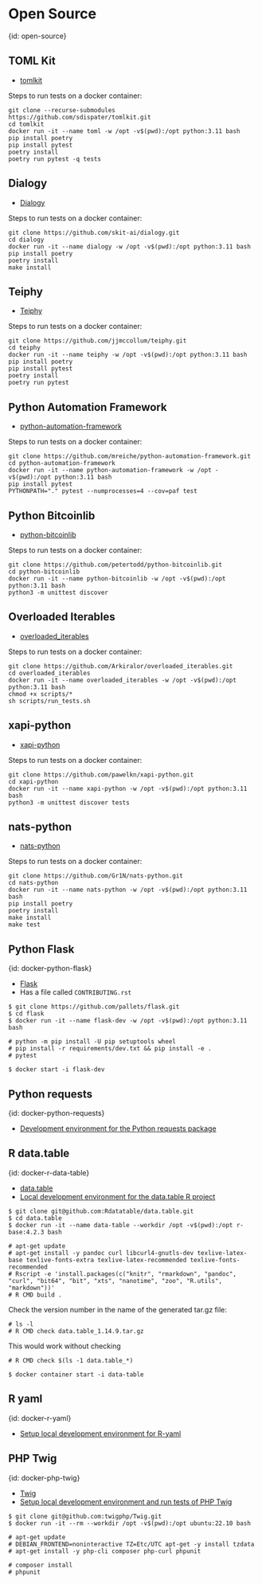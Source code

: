 # Open Source
{id: open-source}

## TOML Kit
* [tomlkit](https://github.com/sdispater/tomlkit)

Steps to run tests on a docker container:
```
git clone --recurse-submodules https://github.com/sdispater/tomlkit.git
cd tomlkit
docker run -it --name toml -w /opt -v$(pwd):/opt python:3.11 bash
pip install poetry
pip install pytest
poetry install
poetry run pytest -q tests
```

## Dialogy
* [Dialogy](https://github.com/skit-ai/dialogy)

Steps to run tests on a docker container:
```
git clone https://github.com/skit-ai/dialogy.git
cd dialogy
docker run -it --name dialogy -w /opt -v$(pwd):/opt python:3.11 bash
pip install poetry
poetry install
make install
```

## Teiphy
* [Teiphy](https://github.com/jjmccollum/teiphy)

Steps to run tests on a docker container:
```
git clone https://github.com/jjmccollum/teiphy.git
cd teiphy
docker run -it --name teiphy -w /opt -v$(pwd):/opt python:3.11 bash
pip install poetry
pip install pytest
poetry install
poetry run pytest
```

## Python Automation Framework
* [python-automation-framework](https://github.com/mreiche/python-automation-framework)

Steps to run tests on a docker container:
```
git clone https://github.com/mreiche/python-automation-framework.git
cd python-automation-framework
docker run -it --name python-automation-framework -w /opt -v$(pwd):/opt python:3.11 bash
pip install pytest
PYTHONPATH="." pytest --numprocesses=4 --cov=paf test
```

## Python Bitcoinlib
* [python-bitcoinlib](https://github.com/petertodd/python-bitcoinlib)

Steps to run tests on a docker container:
```
git clone https://github.com/petertodd/python-bitcoinlib.git
cd python-bitcoinlib
docker run -it --name python-bitcoinlib -w /opt -v$(pwd):/opt python:3.11 bash
python3 -m unittest discover
```

## Overloaded Iterables
* [overloaded_iterables](https://github.com/Arkiralor/overloaded_iterables)

Steps to run tests on a docker container:
```
git clone https://github.com/Arkiralor/overloaded_iterables.git
cd overloaded_iterables
docker run -it --name overloaded_iterables -w /opt -v$(pwd):/opt python:3.11 bash
chmod +x scripts/*
sh scripts/run_tests.sh
```

## xapi-python
* [xapi-python](https://github.com/pawelkn/xapi-python)

Steps to run tests on a docker container:
```
git clone https://github.com/pawelkn/xapi-python.git
cd xapi-python
docker run -it --name xapi-python -w /opt -v$(pwd):/opt python:3.11 bash
python3 -m unittest discover tests
```

## nats-python
* [nats-python](https://github.com/Gr1N/nats-python)

Steps to run tests on a docker container:
```
git clone https://github.com/Gr1N/nats-python.git
cd nats-python
docker run -it --name nats-python -w /opt -v$(pwd):/opt python:3.11 bash
pip install poetry
poetry install
make install 
make test
```

## Python Flask
{id: docker-python-flask}


* [Flask](https://github.com/pallets/flask)
* Has a file called `CONTRIBUTING.rst`

```
$ git clone https://github.com/pallets/flask.git
$ cd flask
$ docker run -it --name flask-dev -w /opt -v$(pwd):/opt python:3.11 bash

# python -m pip install -U pip setuptools wheel
# pip install -r requirements/dev.txt && pip install -e .
# pytest
```

```
$ docker start -i flask-dev
```

## Python requests
{id: docker-python-requests}

* [Development environment for the Python requests package](https://dev.to/szabgab/development-environment-for-the-python-requests-package-eae)

## R data.table
{id: docker-r-data-table}

* [data.table]()
* [Local development environment for the data.table R project](https://dev.to/szabgab/local-development-environment-for-the-datatable-r-project-5fhb)

```
$ git clone git@github.com:Rdatatable/data.table.git
$ cd data.table
$ docker run -it --name data-table --workdir /opt -v$(pwd):/opt r-base:4.2.3 bash

# apt-get update
# apt-get install -y pandoc curl libcurl4-gnutls-dev texlive-latex-base texlive-fonts-extra texlive-latex-recommended texlive-fonts-recommended
# Rscript -e 'install.packages(c("knitr", "rmarkdown", "pandoc", "curl", "bit64", "bit", "xts", "nanotime", "zoo", "R.utils", "markdown"))'
# R CMD build .
```

Check the version number in the name of the generated tar.gz file:

```
# ls -l
# R CMD check data.table_1.14.9.tar.gz
```

This would work without checking

```
# R CMD check $(ls -1 data.table_*)
```


```
$ docker container start -i data-table
```

## R yaml
{id: docker-r-yaml}

* [Setup local development environment for R-yaml](https://dev.to/szabgab/setup-local-development-environment-for-r-yaml-5ejc)


## PHP Twig
{id: docker-php-twig}

* [Twig](https://github.com/twigphp/Twig)
* [Setup local development environment and run tests of PHP Twig](https://dev.to/szabgab/setup-local-development-environment-and-run-tests-of-php-twig-34d3)

```
$ git clone git@github.com:twigphp/Twig.git
$ docker run -it --rm --workdir /opt -v$(pwd):/opt ubuntu:22.10 bash

# apt-get update
# DEBIAN_FRONTEND=noninteractive TZ=Etc/UTC apt-get -y install tzdata
# apt-get install -y php-cli composer php-curl phpunit

# composer install
# phpunit
```



